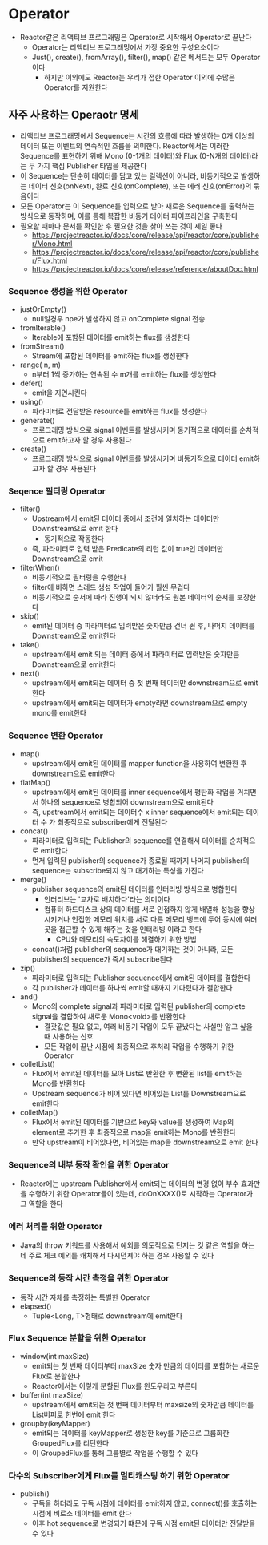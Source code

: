 # Operator

- Reactor같은 리액티브 프로그래밍은 Operator로 시작해서 Operator로 끝난다
  - Operator는 리액티브 프로그래밍에서 가장 중요한 구성요소이다
  - Just(), create(), fromArray(), filter(), map() 같은 메서드는 모두 Operator이다
    - 하지만 이외에도 Reactor는 우리가 접한 Operator 이외에 수많은 Operator를 지원한다

## 자주 사용하는 Operaotr 명세

- 리액티브 프로그래밍에서 Sequence는 시간의 흐름에 따라 발생하는 0개 이상의 데이터 또는 이벤트의 연속적인 흐름을 의미한다. Reactor에서는 이러한 Sequence를 표현하기 위해 Mono (0-1개의 데이터)와 Flux (0-N개의 데이터)라는 두 가지 핵심 Publisher 타입을 제공한다
- 이 Sequence는 단순히 데이터를 담고 있는 컬렉션이 아니라, 비동기적으로 발생하는 데이터 신호(onNext), 완료 신호(onComplete), 또는 에러 신호(onError)의 묶음이다
- 모든 Operator는 이 Sequence를 입력으로 받아 새로운 Sequence를 출력하는 방식으로 동작하며, 이를 통해 복잡한 비동기 데이터 파이프라인을 구축한다
- 필요할 때마다 문서를 확인한 후 필요한 것을 찾아 쓰는 것이 제일 좋다
  - https://projectreactor.io/docs/core/release/api/reactor/core/publisher/Mono.html
  - https://projectreactor.io/docs/core/release/api/reactor/core/publisher/Flux.html
  - https://projectreactor.io/docs/core/release/reference/aboutDoc.html

### Sequence 생성을 위한 Operator

- justOrEmpty()
  - null일경우 npe가 발생하지 않고 onComplete signal 전송
- fromIterable()
  - Iterable에 포함된 데이터를 emit하는 flux를 생성한다
- fromStream()
  - Stream에 포함된 데이터를 emit하는 flux를 생성한다
- range( n, m)
  - n부터 1씩 증가하는 연속된 수 m개를 emit하는 flux를 생성한다
- defer()
  - emit을 지연시킨다
- using()
  - 파라미터로 전달받은 resource를 emit하는 flux를 생성한다
- generate()
  - 프로그래밍 방식으로 signal 이벤트를 발생시키며 동기적으로 데이터를 순차적으로 emit하고자 할 경우 사용된다
- create()
  - 프로그래밍 방식으로 signal 이벤트를 발생시키며 비동기적으로 데이터 emit하고자 할 경우 사용된다

### Seqence 필터링 Operator

- filter()
  - Upstream에서 emit된 데이터 중에서 조건에 일치하는 데이터만 Downstream으로 emit 한다
    - 동기적으로 작동한다
  - 즉, 파라미터로 입력 받은 Predicate의 리턴 값이 true인 데이터만 Downstream으로 emit
- filterWhen()
  - 비동기적으로 필터링을 수행한다
  - filter에 비하면 스레드 생성 작업이 들어가 훨씬 무겁다
  - 비동기적으로 순서에 따라 진행이 되지 않더라도 원본 데이터의 순서를 보장한다
- skip()
  - emit된 데이터 중 파라미터로 입력받은 숫자만큼 건너 뛴 후, 나머지 데이터를 Downstream으로 emit한다
- take()
  - upstream에서 emit 되는 데이터 중에서 파라미터로 입력받은 숫자만큼 Downstream으로 emit한다
- next()
  - upstream에서 emit되는 데이터 중 첫 번째 데이터만 downstream으로 emit한다
  - upstream에서 emit되는 데이터가 empty라면 downstream으로 empty mono를 emit한다

### Sequence 변환 Operator

- map()
  - upstream에서 emit된 데이터를 mapper function을 사용하여 변환한 후 downstream으로 emit한다
- flatMap()
  - upstream에서 emit된 데이터를 inner sequence에서 평탄화 작업을 거치면서 하나의 sequence로 병합되어 downstream으로 emit된다
  - 즉, upstream에서 emit되는 데이터수 x inner sequence에서 emit되는 데이터 수 가 최종적으로 subscriber에게 전달된다
- concat()
  - 파라미터로 입력되는 Publisher의 sequence를 연결해서 데이터를 순차적으로 emit한다
  - 먼저 입력된 publisher의 sequence가 종료될 때까지 나머지 publisher의 sequence는 subscribe되지 않고 대기하는 특성을 가진다
- merge()
  - publisher sequence의 emit된 데이터를 인터리빙 방식으로 병합한다
    - 인터리브는 '교차로 배치하다'라는 의미이다
    - 컴퓨터 하드디스크 상의 데이터를 서로 인접하지 않게 배열해 성능을 향상시키거나 인접한 메모리 위치를 서로 다른 메모리 뱅크에 두어 동시에 여러 곳을 접근할 수 있게 해주는 것을 인터리빙 이라고 한다
      - CPU와 메모리의 속도차이를 해결하기 위한 방법
  - concat()처럼 publisher의 sequence가 대기하는 것이 아니라, 모든 publisher의 sequence가 즉시 subscribe된다
- zip()
  - 파라미터로 입력되는 Publisher sequence에서 emit된 데이터를 결합한다
  - 각 publisher가 데이터를 하나씩 emit할 때까지 기다렸다가 결합한다
- and()
  - Mono의 complete signal과 파라미터로 입력된 publisher의 complete signal을 결합하여 새로운 Mono\<void>를 반환한다
     - 결괏값은 필요 없고, 여러 비동기 작업이 모두 끝났다는 사실만 알고 싶을 때 사용하는 신호
     - 모든 작업이 끝난 시점에 최종적으로 후처리 작업을 수행하기 위한 Operator
- colletList()
  - Flux에서 emit된 데이터를 모아 List로 반환한 후 변환된 list를 emit하는 Mono를 반환한다
  - Upstream sequence가 비어 있다면 비어있는 List를 Downstream으로 emit한다
- colletMap()
  - Flux에서 emit된 데이터를 기반으로 key와 value를 생성하여 Map의 element로 추가한 후 최종적으로 map을 emit하는 Mono를 반환한다
  - 만약 upstream이 비어있다면, 비어있는 map을 downstream으로 emit 한다

### Sequence의 내부 동작 확인을 위한 Operator

- Reactor에는 upstream Publisher에서 emit되는 데이터의 변경 없이 부수 효과만을 수행하기 위한 Operator들이 있는데, doOnXXXX()로 시작하는 Operator가 그 역할을 한다

### 에러 처리를 위한 Operator

- Java의 throw 키워드를 사용해서 예외를 의도적으로 던지는 것 같은 역할을 하는 데 주로 체크 예외를 캐치해서 다시던져야 하는 경우 사용할 수 있다

### Sequence의 동작 시간 측정을 위한 Operator

- 동작 시간 자체를 측정하는 특별한 Operator
- elapsed()
  - Tuple<Long, T>형태로 downstream에 emit한다

### Flux Sequence 분할을 위한 Operator

- window(int maxSize)
  - emit되는 첫 번째 데이터부터 maxSize 숫자 만큼의 데이터를 포함하는 새로운 Flux로 분할한다
  - Reactor에서는 이렇게 분할된 Flux를 윈도우라고 부른다
- buffer(int maxSize)
  - upstream에서 emit되는 첫 번째 데이터부터 maxsize의 숫자만큼 데이터를 List버퍼로 한번에 emit 한다
- groupby(keyMapper)
  - emit되는 데이터를 keyMapper로 생성한 key를 기준으로 그룹화한 GroupedFlux를 리턴한다
  - 이 GroupedFlux를 통해 그룹별로 작업을 수행할 수 있다


### 다수의 Subscriber에게 Flux를 멀티캐스팅 하기 위한 Operator

- publish()
  - 구독을 하더라도 구독 시점에 데이터를 emit하지 않고, connect()를 호출하는 시점에 비로소 데이터를 emit 한다
  - 이후 hot sequence로 변경되기 떄문에 구독 시점 emit된 데이터만 전달받을 수 있다